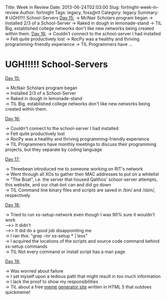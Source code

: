 Title: Week in Review
Date: 2013-06-24T02:03:00
Slug: fortnight-week-in-review
Author: fortnight
Tags: legacy, foss@rit
Category: legacy
Summary: # UGH!!!!! School-Servers  [Day 15:](http://foss.rit.edu/node/502)  -> McNair Scholars program began   -> Installed 2/3 of a School-Server   -> Raked in dough in lemonade-stand   -> TIL Big, established college networks don't like new networks being created within them.  [Day 16:](http://foss.rit.edu/node/516)  -> Couldn't connect to the school-server I had installed   -> Felt quite productively lost   -> RocPy was a healthy and thriving programming-friendly experience   -> TIL Programmers have  ... 

# UGH!!!!! School-Servers

[Day 15:](http://foss.rit.edu/node/502)

-> McNair Scholars program began  
-> Installed 2/3 of a School-Server  
-> Raked in dough in lemonade-stand  
-> TIL Big, established college networks don't like new networks being created within them.

[Day 16:](http://foss.rit.edu/node/516)

-> Couldn't connect to the school-server I had installed  
-> Felt quite productively lost  
-> RocPy was a healthy and thriving programming-friendly experience  
-> TIL Programmers have monthly meetings to discuss their programming projects, but they separate by coding language

[Day 17:](http://foss.rit.edu/node/519)

-> Threebean introduced me to someone working on RIT's network  
-> Went through all XOs to gather their MAC addresses to put on a whitelist  
-> "The Boat", i.e. the server that housed Qalthos' school-server attempts, this website, and our chat-bot can and did go down  
-> TIL Command line binary files and scripts are saved in /bin/ and /sbin/, respectively

[Day 18:](http://foss.rit.edu/node/523)

-> Tried to run xs-setup-network even though I was 90% sure it wouldn't work  
-->> It didn't  
-->> It did do a good job disappointing me  
-> I ran this: "grep -inr xs-setup * | less"  
-> I acquired the locations of the scripts and source code command behind xs-setup commands  
-> TIL Not every command or install script has a man page

[Day 19:](http://foss.rit.edu/node/524)

-> Was worried about failure  
-> I set myself upon a tedious path that might result in too much information  
-> I lack the proof to show my responsibilities  
-> TIL about a free [meme generator site](http://meme5.net/#t=Generate_your_memes;b=with_HTML5;) written in HTML 5 that outdoes quickmeme!

